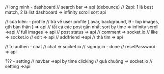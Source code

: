 // long minh - dashboard
// search bar => api (debounce)
// 2api: 1 là best match, 2 là list dashboard => infinity scroll sort api

// của kiên: - profile
// trả về user profile { avar, background, 9 - top images, gth bản thân } => api
// tất cả các post gần nhất sort by time => infinity scroll =>api
// full images => api
// post status => api
// comment => socket.io
// like => socket.io
// edit => api
// addfriend =>api
// thả tim => api

// trí authen - chat
// chat => socket.io
// signup,in - done
// resetPassword => api

??? - setting
// navbar =>api by time clicking
// quả chuông => socket.io
// setting =>api
